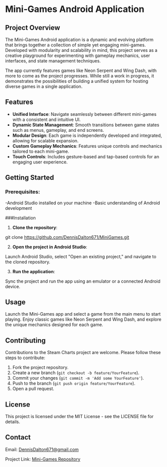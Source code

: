 # Mini-Games Android Application

## Project Overview

The Mini-Games Android application is a dynamic and evolving platform that brings together a collection of simple yet engaging mini-games. Developed with modularity and scalability in mind, this project serves as a creative playground for experimenting with gameplay mechanics, user interfaces, and state management techniques.

The app currently features games like Neon Serpent and Wing Dash, with more to come as the project progresses. While still a work in progress, it demonstrates the possibilities of building a unified system for hosting diverse games in a single application.

## Features
- **Unified Interface**: Navigate seamlessly between different mini-games with a consistent and intuitive UI.
- **Dynamic State Management**: Smooth transitions between game states such as menus, gameplay, and end screens.
- **Modular Design**: Each game is independently developed and integrated, allowing for scalable expansion.
- **Custom Gameplay Mechanics**: Features unique controls and mechanics tailored to each mini-game.
- **Touch Controls**: Includes gesture-based and tap-based controls for an engaging user experience.

## Getting Started

### Prerequisites:

-Android Studio installed on your machine
-Basic understanding of Android development

###Installation

1. **Clone the repository**:

git clone https://github.com/DennisDalton671/MiniGames.git


2. **Open the project in Android Studio**:

Launch Android Studio, select "Open an existing project," and navigate to the cloned repository.

3. **Run the application**:

Sync the project and run the app using an emulator or a connected Android device.

## Usage
Launch the Mini-Games app and select a game from the main menu to start playing. Enjoy classic games like Neon Serpent and Wing Dash, and explore the unique mechanics designed for each game.

## Contributing

Contributions to the Steam Charts project are welcome. Please follow these steps to contribute:

1. Fork the project repository.
2. Create a new branch (`git checkout -b feature/YourFeature`).
3. Commit your changes (`git commit -m 'Add some YourFeature'`).
4. Push to the branch (`git push origin feature/YourFeature`).
5. Open a pull request.

## License
This project is licensed under the MIT License - see the LICENSE file for details.

## Contact

Email: DennisDalton671@gmail.com

Project Link: [Mini-Games Repository](https://github.com/DennisDalton671/MiniGames)
